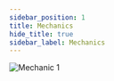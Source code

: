 ```yaml
---
sidebar_position: 1
title: Mechanics
hide_title: true
sidebar_label: Mechanics
---
```

![Mechanic 1](assets/mechanics/mechanic1.png)
